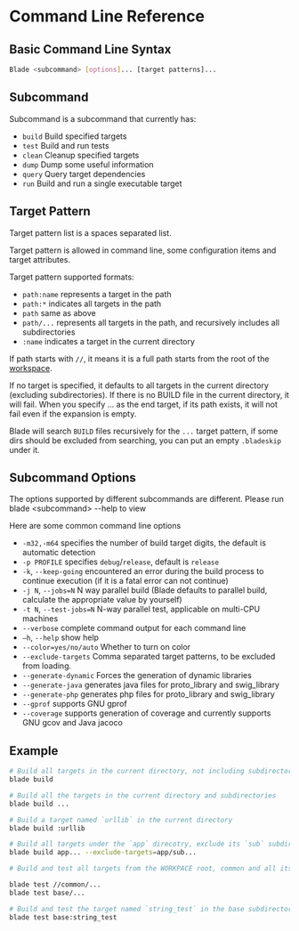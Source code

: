 # Command Line Reference

## Basic Command Line Syntax

```bash
Blade <subcommand> [options]... [target patterns]...
```

## Subcommand

Subcommand is a subcommand that currently has:

* `build` Build specified targets
* `test`  Build and run tests
* `clean` Cleanup specified targets
* `dump`  Dump some useful information
* `query` Query target dependencies
* `run`   Build and run a single executable target

## Target Pattern

Target pattern list is a spaces separated list.

Target pattern is allowed in command line, some configuration items and target attributes.

Target pattern supported formats:

* `path:name` represents a target in the path
* `path:*` indicates all targets in the path
* `path` same as above
* `path/...` represents all targets in the path, and recursively includes all subdirectories
* `:name` indicates a target in the current directory

If path starts with `//`, it means it is a full path starts from the root of the [workspace](workspace.md).

If no target is specified, it defaults to all targets in the current directory (excluding subdirectories). If there is no BUILD file in the current directory, it will fail.
When you specify ... as the end target, if its path exists, it will not fail even if the expansion is empty.

Blade will search `BUILD` files recursively for the `...` target pattern, if some dirs should be
excluded from searching, you can put an empty `.bladeskip` under it.

## Subcommand Options

The options supported by different subcommands are different. Please run blade \<subcommand\> --help to view

Here are some common command line options

* `-m32,-m64` specifies the number of build target digits, the default is automatic detection
* `-p PROFILE` specifies `debug`/`release`, default is `release`
* `-k`, `--keep-going` encountered an error during the build process to continue execution (if it is a fatal error can not continue)
* `-j N`, `--jobs=N` N way parallel build (Blade defaults to parallel build, calculate the appropriate value by yourself)
* `-t N`, `--test-jobs=N` N-way parallel test, applicable on multi-CPU machines
* `--verbose` complete command output for each command line
* `–h`, `--help` show help
* `--color=yes/no/auto` Whether to turn on color
* `--exclude-targets` Comma separated target patterns, to be excluded from loading.
* `--generate-dynamic` Forces the generation of dynamic libraries
* `--generate-java` generates java files for proto_library and swig_library
* `--generate-php` generates php files for proto_library and swig_library
* `--gprof` supports GNU gprof
* `--coverage` supports generation of coverage and currently supports GNU gcov and Java jacoco

## Example

```bash
# Build all targets in the current directory, not including subdirectories
blade build

# Build all the targets in the current directory and subdirectories
blade build ...

# Build a target named `urllib` in the current directory
blade build :urllib

# Build all targets under the `app` direcotry, exclude its `sub` subdirectory
blade build app... --exclude-targets=app/sub...

# Build and test all targets from the WORKPACE root, common and all its subdirectories

blade test //common/...
blade test base/...

# Build and test the target named `string_test` in the base subdirectory
blade test base:string_test
```
